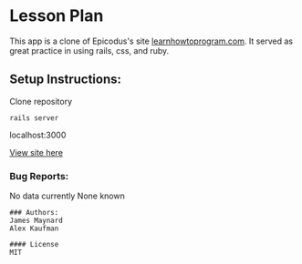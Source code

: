 # Lesson Plan
This app is a clone of Epicodus's site [learnhowtoprogram.com](http://learnhowtoprogram.com).  It served as great practice in 
using rails, css, and ruby. 
## Setup Instructions:

Clone repository
```
rails server
```
localhost:3000

[View site here](https://lesson-plan.herokuapp.com/)

### Bug Reports:
No data currently
None known
```
### Authors:
James Maynard 
Alex Kaufman  

#### License
MIT
